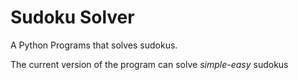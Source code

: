 # Sudoku Solver
A Python Programs that solves sudokus.

The current version of the program can solve *simple-easy* sudokus